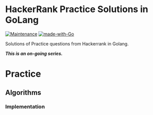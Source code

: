 # HackerRank Practice Solutions in GoLang
[![Maintenance](https://img.shields.io/badge/Maintained%3F-yes-green.svg)](https://github.com/mohit810/hackerrank-golang-solutions/graphs/commit-activity)  [![made-with-Go](https://img.shields.io/badge/Made%20with-Go-blue.svg)](https://golang.org/)

Solutions of Practice questions from Hackerrank in Golang.

***This is an on-going series.***

# Practice

## Algorithms

### Implementation